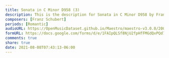 ```yaml
---
title: Sonata in C Minor D958 (3)
description: This is the description for Sonata in C Minor D958 by Franz Schubert
composers: [Franz Schubert]
periods: [Romantic]
audioURL: https://OpenMusicDataset.github.io/Maestro/maestro-v3.0.0/2004/MIDI-Unprocessed_XP_06_R2_2004_01_ORIG_MID--AUDIO_06_R2_2004_03_Track03_wav.midi
formURL: https://docs.google.com/forms/d/e/1FAIpQLSf8NjU2fpHfFMGdQxPQd71pgVW0pbjh7MqYmsGk4H9w3abqyQ/viewform
comments: true
share: true
date: 2021-08-08T07:43:13-06:00
---
```


